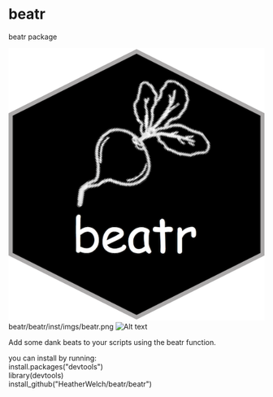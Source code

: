 # beatr
beatr package

![alt text](beatr/inst/imgs/beatr.png?raw=True "beatr")
beatr/beatr/inst/imgs/beatr.png
![Alt text](relative/path/to/img.jpg?raw=true "Title")

Add some dank beats to your scripts using the beatr function.


you can install by running:  
install.packages("devtools") <br />
library(devtools) <br />
install_github("HeatherWelch/beatr/beatr") <br />

